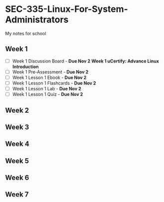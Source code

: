 # SEC-335-Linux-For-System-Administrators
My notes for school

## Week 1
- [ ] Week 1 Discussion Board      - **Due Nov 2**
**Week 1 uCertify: Advance Linux Introduction**
- [ ] Week 1 Pre-Assessment        - **Due Nov 2**
- [ ] Week 1 Lesson 1 Ebook        - **Due Nov 2**
- [ ] Week 1 Lesson 1 Flashcards   - **Due Nov 2**
- [ ] Week 1 Lesson 1 Lab          - **Due Nov 2**
- [ ] Week 1 Lesson 1 Quiz         - **Due Nov 2**

## Week 2

## Week 3

## Week 4

## Week 5

## Week 6

## Week 7
